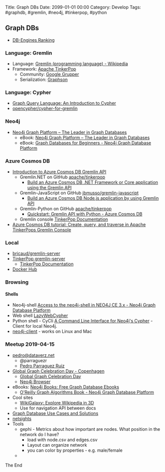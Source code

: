 Title:  Graph DBs
Date: 2099-01-01 00:00
Category: Develop
Tags: #graphdb, #gremlin, #neo4j, #tinkerpop, #python

## Graph DBs

* [DB-Engines Ranking](https://db-engines.com/en/ranking/graph+dbms)

### Language: Gremlin

* Language: [Gremlin (programming language) - Wikipedia](https://en.wikipedia.org/wiki/Gremlin_(programming_language))
* Framework: [Apache TinkerPop](http://tinkerpop.apache.org/)
    * Community: [Google Grupper](https://groups.google.com/forum/#!forum/gremlin-users)
    * Serialization: [Graphson](http://tinkerpop.apache.org/docs/3.4.1/dev/io/#graphson)

### Language: Cypher

* [Graph Query Language: An Introduction to Cypher](https://neo4j.com/developer/cypher-query-language/)
* [opencypher/cypher-for-gremlin](https://github.com/opencypher/cypher-for-gremlin)

### Neo4j

* [Neo4j Graph Platform – The Leader in Graph Databases](https://neo4j.com/)
    * eBook: [Neo4j Graph Platform – The Leader in Graph Databases](https://neo4j.com/)
    * eBook: [Graph Databases for Beginners - Neo4j Graph Database Platform](https://neo4j.com/whitepapers/graph-databases-beginners-ebook/?ref=home)

### Azure Cosmos DB

* [Introduction to Azure Cosmos DB Gremlin API](https://docs.microsoft.com/en-us/azure/cosmos-db/graph-introduction)
    * Gremlin.NET on GitHub [apache/tinkerpop](https://github.com/apache/tinkerpop/tree/master/gremlin-dotnet)
        * [Build an Azure Cosmos DB .NET Framework or Core application using the Gremlin API](https://docs.microsoft.com/en-us/azure/cosmos-db/create-graph-dotnet)
    * Gremlin-JavaScript on GitHub [jbmusso/gremlin-javascript](https://github.com/jbmusso/gremlin-javascript)
        * [Build an Azure Cosmos DB Node.js application by using Gremlin API](https://docs.microsoft.com/en-us/azure/cosmos-db/create-graph-nodejs)
    * Gremlin-Python on GitHub [apache/tinkerpop](https://github.com/apache/tinkerpop/tree/master/gremlin-python)
        * [Quickstart: Gremlin API with Python - Azure Cosmos DB](https://docs.microsoft.com/en-us/azure/cosmos-db/create-graph-python)
    * Gremlin console [TinkerPop Documentation](https://tinkerpop.apache.org/docs/current/reference/#gremlin-console)
* [Azure Cosmos DB tutorial: Create, query, and traverse in Apache TinkerPops Gremlin Console](https://docs.microsoft.com/en-us/azure/cosmos-db/create-graph-gremlin-console)

### Local

* [bricaud/gremlin-server](https://github.com/bricaud/gremlin-server)
* [TinkerPop gremlin-server](https://tinkerpop.apache.org/docs/current/reference/#gremlin-server)
    * [TinkerPop Documentation](https://tinkerpop.apache.org/docs/current/reference/#connecting-gremlin-server)
* [Docker Hub](https://hub.docker.com/_/neo4j)

### Browsing

#### Shells

* Neo4j-shell [Access to the neo4j-shell in NEO4J CE 3.x - Neo4j Graph Database Platform](https://neo4j.com/developer/kb/using-neo4j-shell-neo4j-ce-3x/)
* Web shell [LazyWebCypher](http://www.lyonwj.com/LazyWebCypher/)
* Python shell - CyCli [A Command Line Interface for Neo4j's Cypher](https://github.com/nicolewhite/cycli) - Client for local Neo4j.
* [neo4j-client](https://neo4j-client.net/) - works on Linux and Mac

### Meetup 2019-04-15

* pedro@dataverz.net
    * @parraguezr
    * [Pedro Parraguez Ruiz](https://www.parraguezr.net/)
* [Global Graph Celebration Day - Copenhagen](https://www.meetup.com/Copenhagen-Graph-Databases-Meetup/events/259549580/)
    * [Global Graph Celebration Day](https://globalgraphcelebrationday.com/)
    * [Neo4j Browser](https://88f0bc82.databases.neo4j.io/browser/)
* eBooks: [Neo4j Books: Free Graph Database Ebooks](https://neo4j.com/books/)
    * [O'Reilly Graph Algorithms Book - Neo4j Graph Database Platform](https://neo4j.com/graph-algorithms-book/)
* Cool sites
    * [WikiGalaxy: Explore Wikipedia in 3D](http://wiki.polyfra.me/)
    * Use for navigation API between docs
* [Graph Database Use Cases and Solutions](https://neo4j.com/use-cases/)
* [netsights](http://www.netsights.dk/)
* Tools
    * gephi - Metrics about how important are nodes. What position in the network do I have?
        * load with node.csv and edges.csv
        * Layout can organize network
        * you can color by properties - e.g. male/female
    * 


The End